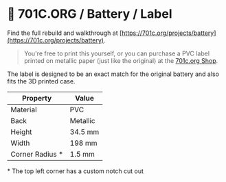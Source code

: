 # 👾 701C.ORG / Battery / Label  

Find the full rebuild and walkthrough at [https://701c.org/projects/battery](https://701c.org/projects/battery).

> You're free to print this yourself, or you can purchase a PVC label printed on metallic paper (just like the original) at the [701c.org Shop](https://701c.org/shop).

The label is designed to be an exact match for the original battery and also fits the 3D printed case.

| Property      | Value |
| ----------- | ----------- |
| Material | PVC |
| Back | Metallic |
| Height      | 34.5 mm       |
| Width   | 198 mm        |
| Corner Radius * | 1.5 mm |

\* The top left corner has a custom notch cut out